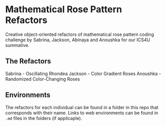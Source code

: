 # Mathematical Rose Pattern Refactors
Creative object-oriented refactors of mathematical rose pattern coding challenge by Sabrina, Jackson, Abinaya and Anoushka for our ICS4U summative.

## The Refactors
Sabrina - Oscillating Rhondea
Jackson - Color Gradient Roses
Anoushka - Randomized Color-Changing Roses

## Environments
The refactors for each individual can be found in a folder in this repo that corresponds with their name. Links to web environments can be found in `.md` files in the folders (if applicaple).
